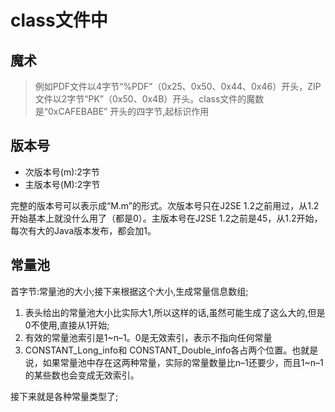 # class文件中
## 魔术
> 例如PDF文件以4字节“%PDF”（0x25、0x50、0x44、0x46）开头，ZIP文件以2字节“PK”（0x50、0x4B）开头。class文件的魔数是“0xCAFEBABE”
开头的四字节,起标识作用

## 版本号
- 次版本号(m):2字节
- 主版本号(M):2字节

完整的版本号可以表示成“M.m”的形式。次版本号只在J2SE 1.2之前用过，从1.2开始基本上就没什么用了（都是0）。主版本号在J2SE 1.2之前是45，从1.2开始，每次有大的Java版本发布，都会加1。 

## 常量池
首字节:常量池的大小;接下来根据这个大小,生成常量信息数组;

1. 表头给出的常量池大小比实际大1,所以这样的话,虽然可能生成了这么大的,但是0不使用,直接从1开始;
2. 有效的常量池索引是1~n–1。0是无效索引，表示不指向任何常量
3. CONSTANT_Long_info和 CONSTANT_Double_info各占两个位置。也就是说，如果常量池中存在这两种常量，实际的常量数量比n–1还要少，而且1~n–1的某些数也会变成无效索引。

接下来就是各种常量类型了;